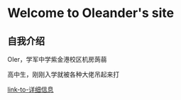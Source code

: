 # Welcome to Oleander's site

## 自我介绍

OIer，学军中学紫金港校区机房蒟蒻

高中生，刚刚入学就被各种大佬吊起来打

[link-to-详细信息](https://github.com/oleanderTT)
